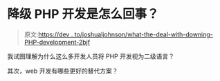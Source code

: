 # 降级 PHP 开发是怎么回事？

> 原文:[https://dev . to/joshualjohnson/what-the-deal-with-downing-PHP-development-2bjf](https://dev.to/joshualjohnson/whats-the-deal-with-downing-php-development-2bjf)

我试图理解为什么这么多开发人员将 PHP 开发视为二级语言？

其次，web 开发有哪些更好的替代方案？
